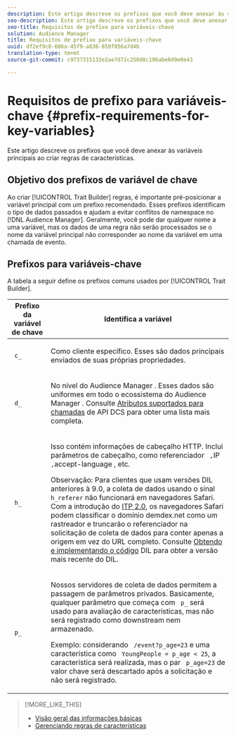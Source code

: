 ```yaml
---
description: Este artigo descreve os prefixos que você deve anexar às variáveis principais ao criar regras de características.
seo-description: Este artigo descreve os prefixos que você deve anexar às variáveis principais ao criar regras de características.
seo-title: Requisitos de prefixo para variáveis-chave
solution: Audience Manager
title: Requisitos de prefixo para variáveis-chave
uuid: df2ef9c8-606a-45f9-a836-859f856a7d4b
translation-type: tm+mt
source-git-commit: c9737315132e2ae7d72c250d8c196abe8d9e0e43

---
```



# Requisitos de prefixo para variáveis-chave {#prefix-requirements-for-key-variables}

Este artigo descreve os prefixos que você deve anexar às variáveis principais ao criar regras de características.

<!-- r_tb_variable_prefixes.xml -->

## Objetivo dos prefixos de variável de chave

Ao criar [!UICONTROL Trait Builder] regras, é importante pré-posicionar a variável principal com um prefixo recomendado. Esses prefixos identificam o tipo de dados passados e ajudam a evitar conflitos de namespace no [!DNL Audience Manager]. Geralmente, você pode dar qualquer nome a uma variável, mas os dados de uma regra não serão processados se o nome da variável principal não corresponder ao nome da variável em uma chamada de evento.

## Prefixos para variáveis-chave

A tabela a seguir define os prefixos comuns usados por [!UICONTROL Trait Builder].

<table id="table_CFEFA1DBDF904736B6EA2640B7AD26E5"> 
 <thead> 
  <tr> 
   <th colname="col1" class="entry"> Prefixo da variável de chave </th> 
   <th colname="col2" class="entry"> Identifica a variável </th> 
  </tr>
 </thead>
 <tbody> 
  <tr> 
   <td colname="col1"><code> c_</code> </td> 
   <td colname="col2"> <p>Como cliente específico. Esses são dados principais enviados de suas próprias propriedades. </p> </td> 
  </tr> 
  <tr> 
   <td colname="col1"><code> d_</code> </td> 
   <td colname="col2"> <p>No nível do <span class="keyword"> Audience Manager</span> . Esses dados são uniformes em todo o ecossistema do <span class="keyword"> Audience Manager</span> . Consulte <a href="../../api/dcs-intro/dcs-api-reference/dcs-keys.md"> Atributos suportados para chamadas</a> de API DCS para obter uma lista mais completa. </p> </td> 
  </tr> 
  <tr> 
   <td colname="col1"><code> h_</code> </td> 
   <td colname="col2"> <p>Isso contém informações de cabeçalho <a href="https://en.wikipedia.org/wiki/List_of_HTTP_header_fields" scope="external" format="html"></a> HTTP. Inclui parâmetros de cabeçalho, como referenciador <code> ,</code>IP<code> ,</code>accept-language <code></code>, etc. </p> <p> <p>Observação: Para clientes que usam versões DIL anteriores à 9.0, a coleta de dados usando o sinal <code> h_referer</code> não funcionará em navegadores Safari. Com a introdução do <a href="https://webkit.org/blog/8311/intelligent-tracking-prevention-2-0/" format="https" scope="external"> ITP 2.0</a>, os navegadores Safari podem classificar o domínio demdex.net como um rastreador e truncarão o referenciador na solicitação de coleta de dados para conter apenas a origem em vez do URL completo. Consulte <a href="../../dil/dil-overview.md#get-implement-dil-code">Obtendo e implementando o código</a> DIL para obter a versão mais recente do DIL. </p> </p> </td> 
  </tr> 
  <tr> 
   <td colname="col1"><code> p_</code> </td> 
   <td colname="col2"> <p>Nossos servidores <span class="wintitle"></span> de coleta de dados permitem a passagem de parâmetros privados. Basicamente, qualquer parâmetro que começa com <code> p_</code> será usado para avaliação de características, mas não será registrado como downstream nem armazenado. </p> <p>Exemplo: considerando <code> /event?p_age=23</code> e uma característica como <code> YoungPeople = p_age &lt; 25</code>, a característica será realizada, mas o par <code> p_age=23</code> de valor chave será descartado após a solicitação e não será registrado. </p> </td> 
  </tr> 
 </tbody> 
</table>

>[!MORE_LIKE_THIS]
>
>* [Visão geral das informações básicas](../../features/traits/create-onboarded-rule-based-traits.md)
>* [Gerenciando regras de características](../../features/traits/manage-trait-rules.md#managing-trait-rules)

